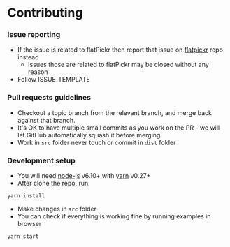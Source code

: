 # Contributing

###  Issue reporting
* If the issue is related to flatPickr then report that issue on [flatpickr](https://github.com/chmln/flatpickr/issues) repo instead
    - Issues those are related to flatPickr may be closed without any reason
* Follow ISSUE_TEMPLATE  


### Pull requests guidelines
* Checkout a topic branch from the relevant branch, and merge back against that branch.
* It's OK to have multiple small commits as you work on the PR - we will let GitHub automatically squash it before merging.
* Work in ``src`` folder never touch or commit in ``dist`` folder


### Development setup
* You will need [node-js](http://nodejs.org/) v6.10+ with [yarn](https://yarnpkg.com/lang/en/docs/install/) v0.27+
* After clone the repo, run:
```
yarn install
```
* Make changes in ``src`` folder
* You can check if everything is working fine by running examples in browser
```
yarn start
```
